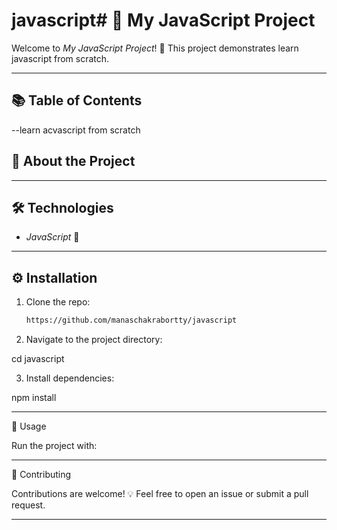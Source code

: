 # javascript# 🚀 My JavaScript Project

Welcome to *My JavaScript Project*! 🎉 This project demonstrates learn javascript from scratch. 

---

## 📚 Table of Contents
--learn acvascript from scratch

## 🧐 About the Project


---


## 🛠 Technologies
- *JavaScript* 🌟

---

## ⚙ Installation
1. Clone the repo:
   ```bash
   https://github.com/manaschakrabortty/javascript

2. Navigate to the project directory:

cd javascript


3. Install dependencies:

npm install




---

🚀 Usage

Run the project with:



---

🤝 Contributing

Contributions are welcome! 💡
Feel free to open an issue or submit a pull request.


---

